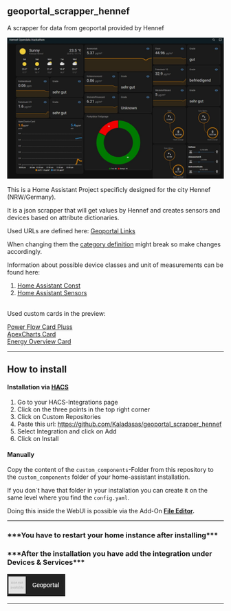 ## geoportal\_scrapper\_hennef

A scrapper for data from geoportal provided by Hennef

![Dashboard Example](dashboard_example.JPG)

This is a Home Assistant Project specificly designed for the city Hennef (NRW/Germany).

It is a json scrapper that will get values by Hennef and creates sensors and devices based on attribute dictionaries.

Used URLs are defined here: [Geoportal Links](./custom_components/geoportal_scrapper/__init__%20.py#L18-L21)

When changing them the [category definition](./custom_components/geoportal_scrapper/hub.py#L42-L43) might break so make changes accordingly.

Information about possible device classes and unit of measurements can be found here:

1.  [Home Assistant Const](https://github.com/home-assistant/core/blob/dev/homeassistant/const.py)
2.  [Home Assistant Sensors](https://github.com/home-assistant/core/blob/2023.6.3/homeassistant/components/sensor/const.py)

<br>
Used custom cards in the preview:

[Power Flow Card Pluss](https://github.com/flixlix/power-flow-card-plus) <br>
[ApexCharts Card](https://github.com/flixlix/power-flow-card-plus) <br>
[Energy Overview Card](https://github.com/flixlix/power-flow-card-plus)

---


## How to install

#### Installation via [HACS](https://hacs.xyz/docs/setup/download/)

1. Go to your HACS-Integrations page
2. Click on the three points in the top right corner
3. Click on Custom Repositories
4. Paste this url: https://github.com/Kaladasas/geoportal_scrapper_hennef
5. Select Integration and click on Add
6. Click on Install


#### Manually

Copy the content of the `custom_components`\-Folder from this repository to the `custom_components` folder of your home-assistant installation.

If you don´t have that folder in your installation you can create it on the same level where you find the `config.yaml`.

Doing this inside the WebUI is possible via the Add-On [**File Editor**](https://my.home-assistant.io/redirect/supervisor_store)**.**

---

### **\*\*\*You have to restart your home instance after installing\*\*\***

### \*\*\*After the installation you have add the integration under **Devices & Services\*\*\***

![Dashboard Example](geoportal.JPG)

---